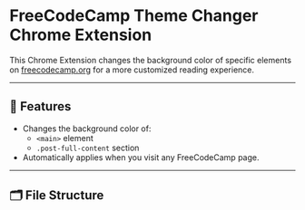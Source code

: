 # FreeCodeCamp Theme Changer Chrome Extension

This Chrome Extension changes the background color of specific elements on [freecodecamp.org](https://www.freecodecamp.org) for a more customized reading experience.

---

## 🔧 Features

- Changes the background color of:
  - `<main>` element
  - `.post-full-content` section
- Automatically applies when you visit any FreeCodeCamp page.

---

## 🗂️ File Structure

